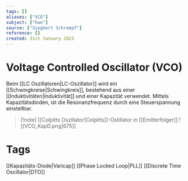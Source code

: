 ```yaml
---
tags: []
aliases: ["VCO"]
subject: ["hwe"]
source: ["Siegbert Schrempf"]
reference: []
created: 31st January 2023
---
```


# Voltage Controlled Oscillator (VCO)

Beim [[LC Oszillatoren|LC-Oszillator]] wird ein [[Schwingkreise|Schwingkreis]], bestehend aus einer [[Induktivitäten|Induktivität]] und einer Kapazität verwendet. Mittels Kapazitätsdioden, ist die Resonanzfrequenz durch eine Steuerspannung einstellbar.

>[!note] [[Colpitts Oszillator|Colpitts]]-Ostillator in [[Emitterfolger]]
> ![[VCO_KapD.png|675]]

# Tags
[[Kapazitäts-Diode|Varicap]]
[[Phase Locked Loop|PLL]]
[[Discrete Time Oscillator|DTO]]